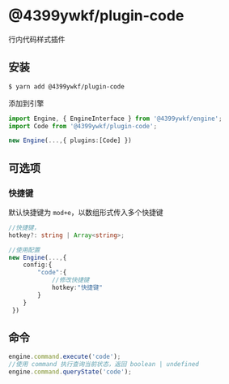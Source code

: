 # @4399ywkf/plugin-code

行内代码样式插件

## 安装

```bash
$ yarn add @4399ywkf/plugin-code
```

添加到引擎

```ts
import Engine, { EngineInterface } from '@4399ywkf/engine';
import Code from '@4399ywkf/plugin-code';

new Engine(...,{ plugins:[Code] })
```

## 可选项

### 快捷键

默认快捷键为 `mod+e`，以数组形式传入多个快捷键

```ts
//快捷键，
hotkey?: string | Array<string>;

//使用配置
new Engine(...,{
    config:{
        "code":{
            //修改快捷键
            hotkey:"快捷键"
        }
    }
 })
```

## 命令

```ts
engine.command.execute('code');
//使用 command 执行查询当前状态，返回 boolean | undefined
engine.command.queryState('code');
```
